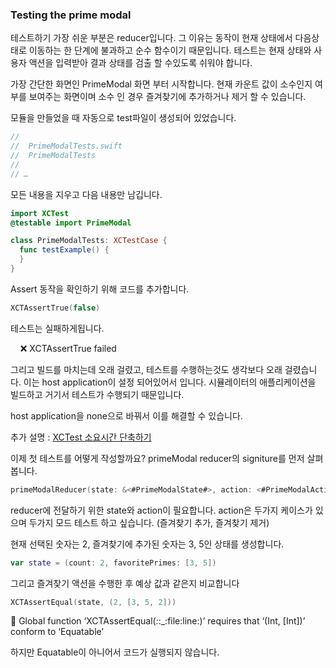 ### Testing the prime modal

 테스트하기 가장 쉬운 부분은 reducer입니다. 그 이유는 동작이 현재 상태에서 다음상태로 이동하는 한 단계에 불과하고 순수 함수이기 때문입니다. 테스트는 현재 상태와 사용자 액션을 입력받아 결과 상태를 검출 할 수있도록 쉬워야 합니다.



 가장 간단한 화면인 PrimeModal 화면 부터 시작합니다. 현재 카운트 값이 소수인지 여부를 보여주는 화면이며 소수 인 경우 즐겨찾기에 추가하거나 제거 할 수 있습니다.

 모듈을 만들었을 때 자동으로 test파일이 생성되어 있었습니다.

```swift
//
//  PrimeModalTests.swift
//  PrimeModalTests
//
// …
```

모든 내용을 지우고 다음 내용만 남깁니다.

```swift
import XCTest
@testable import PrimeModal

class PrimeModalTests: XCTestCase {
  func testExample() {
  }
}
```

Assert 동작을 확인하기 위해 코드를 추가합니다.

```swift
XCTAssertTrue(false)
```

테스트는 실패하게됩니다. 

    ❌ XCTAssertTrue failed

 그리고 빌드를 마치는데 오래 걸렸고, 테스트를 수행하는것도 생각보다 오래 걸렸습니다. 이는 host application이 설정 되어있어서 입니다. 시뮬레이터의 애플리케이션을 빌드하고 거기서 테스트가 수행되기 때문입니다.

 host application을 none으로 바꿔서 이를 해결할 수 있습니다.

추가 설명 :  [XCTest 소요시간 단축하기](https://soojin.ro/blog/application-library-test)



이제 첫 테스트를 어떻게 작성할까요? primeModal reducer의 signiture를 먼저 살펴봅니다.

```swift
primeModalReducer(state: &<#PrimeModalState#>, action: <#PrimeModalAction#>)
```

reducer에 전달하기 위한 state와 action이 필요합니다. action은 두가지 케이스가 있으며 두가지 모드 테스트 하고 싶습니다. (즐겨찾기 추가, 즐겨찾기 제거)



현재 선택된 숫자는 2, 즐겨찾기에 추가된 숫자는 3, 5인 상태를 생성합니다.

```swift
var state = (count: 2, favoritePrimes: [3, 5])
```

그리고 즐겨찾기 액션을 수행한 후 예상 값과 같은지 비교합니다

```swift
XCTAssertEqual(state, (2, [3, 5, 2]))
```

 🛑 Global function ‘XCTAssertEqual(*:*:_:file:line:)’ requires that ‘(Int, [Int])’ conform to ‘Equatable’

하지만 Equatable이 아니어서 코드가 실행되지 않습니다.
